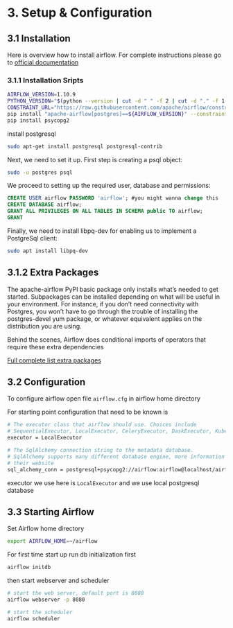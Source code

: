 # 3. Setup & Configuration

## 3.1 Installation

Here is overview how to install airflow. For complete instructions please go to [official documentation](https://airflow.apache.org/docs/apache-airflow/stable/installation.html)

### 3.1.1 Installation Sripts

```bash
AIRFLOW_VERSION=1.10.9
PYTHON_VERSION="$(python --version | cut -d " " -f 2 | cut -d "." -f 1-2)"
CONSTRAINT_URL="https://raw.githubusercontent.com/apache/airflow/constraints-${AIRFLOW_VERSION}/constraints-${PYTHON_VERSION}.txt"
pip install "apache-airflow[postgres]==${AIRFLOW_VERSION}" --constraint "${CONSTRAINT_URL}"
pip install psycopg2
```

install postgresql

```bash
sudo apt-get install postgresql postgresql-contrib
```

Next, we need to set it up. First step is creating a psql object:

```bash
sudo -u postgres psql
```

We proceed to setting up the required user, database and permissions:

```sql
CREATE USER airflow PASSWORD 'airflow'; #you might wanna change this
CREATE DATABASE airflow;
GRANT ALL PRIVILEGES ON ALL TABLES IN SCHEMA public TO airflow;
GRANT
```

Finally, we need to install libpq-dev for enabling us to implement a PostgreSql client:

```bash
sudo apt install libpq-dev
```

## 3.1.2 Extra Packages

The apache-airflow PyPI basic package only installs what’s needed to get started. Subpackages can be installed depending on what will be useful in your environment. For instance, if you don’t need connectivity with Postgres, you won’t have to go through the trouble of installing the postgres-devel yum package, or whatever equivalent applies on the distribution you are using.

Behind the scenes, Airflow does conditional imports of operators that require these extra dependencies

[Full complete list extra packages](https://airflow.apache.org/docs/apache-airflow/stable/installation.html#extra-packages)

## 3.2 Configuration

To configure airflow open file `airflow.cfg` in airflow home directory

For starting point configuration that need to be known is

```bash
# The executor class that airflow should use. Choices include
# SequentialExecutor, LocalExecutor, CeleryExecutor, DaskExecutor, KubernetesExecutor
executor = LocalExecutor

# The SqlAlchemy connection string to the metadata database.
# SqlAlchemy supports many different database engine, more information
# their website
sql_alchemy_conn = postgresql+psycopg2://airflow:airflow@localhost/airflow
```

executor we use here is `LocalExecutor` and we use local postgresql database

## 3.3 Starting Airflow

Set Airflow home directory

```bash
export AIRFLOW_HOME=~/airflow
```

For first time start up run db initialization first

```bash
airflow initdb
```

then start webserver and scheduler

```bash
# start the web server, default port is 8080
airflow webserver -p 8080

# start the scheduler
airflow scheduler
```
